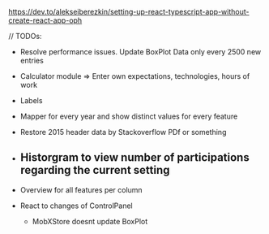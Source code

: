 https://dev.to/alekseiberezkin/setting-up-react-typescript-app-without-create-react-app-oph

// TODOs:

- Resolve performance issues. Update BoxPlot Data only every 2500 new entries
- Calculator module => Enter own expectations, technologies, hours of work
- Labels
- Mapper for every year and show distinct values for every feature
- Restore 2015 header data by Stackoverflow PDf or something 

- Historgram to view number of participations regarding the current setting
    - 
- Overview for all features per column


- React to changes of ControlPanel
    - MobXStore doesnt update BoxPlot